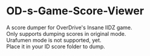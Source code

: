 # OD-s-Game-Score-Viewer
A score dumper for OverDrive's Insane IIDZ game.<br>
Only supports dumping scores in original mode.<br>
Urafumen mode is not supported, yet.<br>
Place it in your ID score folder to dump.
